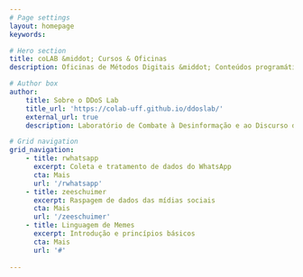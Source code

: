 ```yaml
---
# Page settings
layout: homepage
keywords:

# Hero section
title: coLAB &middot; Cursos & Oficinas
description: Oficinas de Métodos Digitais &middot; Conteúdos programáticos e tutoriais utilizados nos cursos e oficinas do projeto DDoS Lab e demais projetos associados ao Laboratório de Pesquisa em Comunicação, Culturas Políticas e Economia da Colaboração (coLAB), da Universidade Federal Fluminense (UFF).

# Author box
author:
    title: Sobre o DDoS Lab
    title_url: 'https://colab-uff.github.io/ddoslab/'
    external_url: true
    description: Laboratório de Combate à Desinformação e ao Discurso de Ódio em Sistemas de Comunicação em Rede

# Grid navigation
grid_navigation:
    - title: rwhatsapp
      excerpt: Coleta e tratamento de dados do WhatsApp
      cta: Mais
      url: '/rwhatsapp'
    - title: zeeschuimer
      excerpt: Raspagem de dados das mídias sociais
      cta: Mais
      url: '/zeeschuimer'
    - title: Linguagem de Memes
      excerpt: Introdução e princípios básicos
      cta: Mais
      url: '#'
      
---
```

